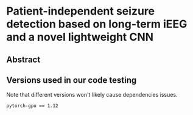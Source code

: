 # Patient-independent seizure detection based on long-term iEEG and a novel lightweight CNN

## Abstract

## Versions used in our code testing
Note that different versions won't likely cause dependencies issues.
```
pytorch-gpu == 1.12 
```
